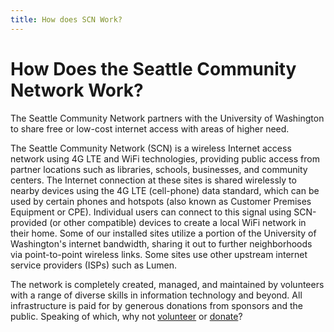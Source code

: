 ```yaml
---
title: How does SCN Work?
---
```


# How Does the Seattle Community Network Work?

The Seattle Community Network partners with the University of Washington to share free or low-cost internet access with areas of higher need.

The Seattle Community Network (SCN) is a wireless Internet access network using 4G LTE and WiFi technologies, providing public access from partner locations such as libraries, schools, businesses, and community centers. The Internet connection at these sites is shared wirelessly to nearby devices using the 4G LTE (cell-phone) data standard, which can be used by certain phones and hotspots (also known as Customer Premises Equipment or CPE). Individual users can connect to this signal using SCN-provided (or other compatible) devices to create a local WiFi network in their home. Some of our installed sites utilize a portion of the University of Washington's internet bandwidth, sharing it out to further neighborhoods via point-to-point wireless links. Some sites use other upstream internet service providers (ISPs) such as Lumen.

The network is completely created, managed, and maintained by volunteers with a range of diverse skills in information technology and beyond. All infrastructure is paid for by generous donations from sponsors and the public. Speaking of which, why not [volunteer](../../community/join) or [donate](https://seattlecommunitynetwork.org/donate.html)?
